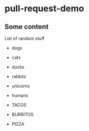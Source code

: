 # pull-request-demo

## Some content

List of random stuff

- dogs
- cats
- ducks

- rabbits
- unicorns
- humans

- TACOS
- BURRITOS
- PIZZA
